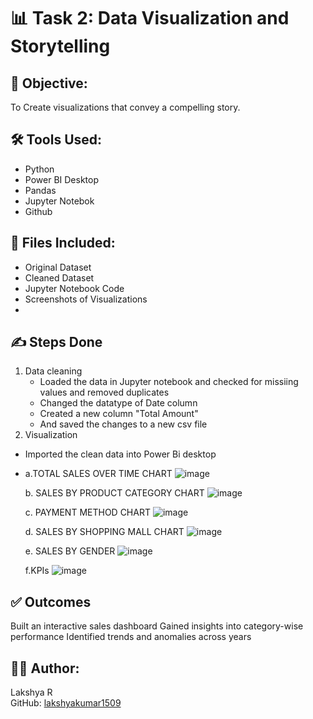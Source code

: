 # :bar_chart: Task 2: Data Visualization and Storytelling

## :rocket:  Objective:
 To Create visualizations that convey a compelling story.
 
## :hammer_and_wrench: Tools Used:
- Python
- Power BI Desktop
- Pandas
- Jupyter Notebok
- Github

## :file_folder: Files Included:
- Original Dataset
- Cleaned Dataset
- Jupyter Notebook Code
- Screenshots of Visualizations
- 

## :writing_hand: Steps Done
1. Data cleaning
     - Loaded the data in Jupyter notebook and checked for missiing values and removed duplicates
     - Changed the datatype of Date column
     - Created a new column "Total Amount"
     - And saved the changes to a new csv file
2.  Visualization
- Imported the clean data into Power Bi desktop

- 
   a.TOTAL SALES OVER TIME CHART
    ![image](https://github.com/user-attachments/assets/68070e07-72df-4ddd-966d-7a26db89f83a)


  b. SALES BY PRODUCT CATEGORY CHART
    ![image](https://github.com/user-attachments/assets/049e8ad7-891a-41ac-83d8-d79caed5fc8d)

  c. PAYMENT METHOD CHART
    ![image](https://github.com/user-attachments/assets/8fe38952-3f3b-44fb-9889-baf2a47f3108)

  
  d. SALES BY SHOPPING MALL CHART
    ![image](https://github.com/user-attachments/assets/4f68a1d1-d97f-460a-900c-ca5442394a88)

  
  e. SALES BY GENDER
     ![image](https://github.com/user-attachments/assets/9ce04dc4-1929-4828-ab49-d394d82802c9)

  
  f.KPIs
    ![image](https://github.com/user-attachments/assets/45dd04d2-59aa-4cc8-b083-886a7fbe1957)


  

## :white_check_mark: Outcomes
  Built an interactive sales dashboard
  Gained insights into category-wise performance
  Identified trends and anomalies across years

## :woman_technologist: Author:
Lakshya R  
GitHub: [lakshyakumar1509](https://github.com/lakshyakumar1509)

